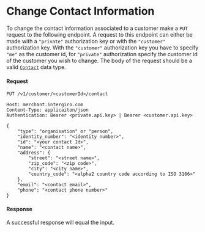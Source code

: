 # Change Contact Information

To change the contact information associated to a customer make a `PUT` request to the following endpoint. 
A request to this endpoint can either be made with a `"private"` authorization key or with the `"customer"` authorization key. 
With the `"customer"` authorization key you have to specify `"me"` as the customer id, for `"private"` authorization specify the customer id of the customer you wish to change.
The body of the request should be a valid [`Contact`](../../integrate/acquiring/reference.html#contact) data type.
#### Request
```{1}
PUT /v1/customer/<customerId>/contact

Host: merchant.intergiro.com
Content-Type: applicaiton/json
Authentication: Bearer <private.api.key> | Bearer <customer.api.key>

{
    "type": "organisation" or "person",
    "identity_number": "<identity number>",
    "id": "<your contact Id>",
    "name": "<contact name>",
    "address": {
        "street": "<street name>",
        "zip_code": "<zip code>",
        "city": "<city name>",
        "country_code": "<alpha2 country code according to ISO 3166>"
    },
    "email": "<contact email>",
    "phone": "<contact phone number>"
}
```
#### Response
A successful response will equal the input.
